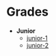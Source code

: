 # Grades

- **Junior**
    - [junior-1](./junior-1/README.md)
    - [junior-2](./junior-2/README.md)
